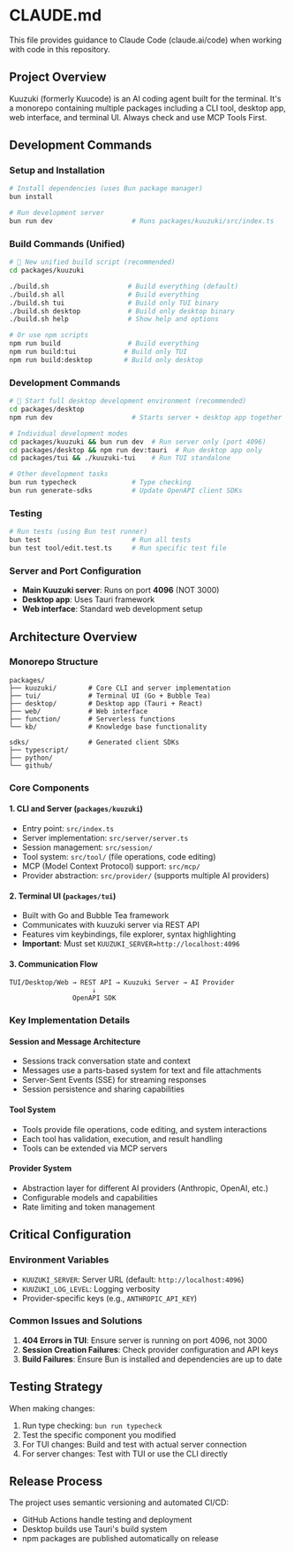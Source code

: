 # CLAUDE.md

This file provides guidance to Claude Code (claude.ai/code) when working with code in this repository.

## Project Overview

Kuuzuki (formerly Kuucode) is an AI coding agent built for the terminal. It's a monorepo containing multiple packages including a CLI tool, desktop app, web interface, and terminal UI. Always check and use MCP Tools First.

## Development Commands

### Setup and Installation
```bash
# Install dependencies (uses Bun package manager)
bun install

# Run development server
bun run dev                    # Runs packages/kuuzuki/src/index.ts
```

### Build Commands (Unified)
```bash
# 🚀 New unified build script (recommended)
cd packages/kuuzuki

./build.sh                    # Build everything (default)
./build.sh all                # Build everything
./build.sh tui                # Build only TUI binary
./build.sh desktop            # Build only desktop binary
./build.sh help               # Show help and options

# Or use npm scripts
npm run build                 # Build everything
npm run build:tui            # Build only TUI
npm run build:desktop        # Build only desktop
```

### Development Commands

```bash
# 🚀 Start full desktop development environment (recommended)
cd packages/desktop
npm run dev                    # Starts server + desktop app together

# Individual development modes
cd packages/kuuzuki && bun run dev  # Run server only (port 4096)
cd packages/desktop && npm run dev:tauri  # Run desktop app only
cd packages/tui && ./kuuzuki-tui    # Run TUI standalone

# Other development tasks
bun run typecheck              # Type checking
bun run generate-sdks          # Update OpenAPI client SDKs
```

### Testing
```bash
# Run tests (using Bun test runner)
bun test                       # Run all tests
bun test tool/edit.test.ts     # Run specific test file
```

### Server and Port Configuration
- **Main Kuuzuki server**: Runs on port **4096** (NOT 3000)
- **Desktop app**: Uses Tauri framework
- **Web interface**: Standard web development setup

## Architecture Overview

### Monorepo Structure
```
packages/
├── kuuzuki/        # Core CLI and server implementation
├── tui/            # Terminal UI (Go + Bubble Tea)
├── desktop/        # Desktop app (Tauri + React)
├── web/            # Web interface
├── function/       # Serverless functions
└── kb/             # Knowledge base functionality

sdks/               # Generated client SDKs
├── typescript/
├── python/
└── github/
```

### Core Components

#### 1. CLI and Server (`packages/kuuzuki`)
- Entry point: `src/index.ts`
- Server implementation: `src/server/server.ts`
- Session management: `src/session/`
- Tool system: `src/tool/` (file operations, code editing)
- MCP (Model Context Protocol) support: `src/mcp/`
- Provider abstraction: `src/provider/` (supports multiple AI providers)

#### 2. Terminal UI (`packages/tui`)
- Built with Go and Bubble Tea framework
- Communicates with kuuzuki server via REST API
- Features vim keybindings, file explorer, syntax highlighting
- **Important**: Must set `KUUZUKI_SERVER=http://localhost:4096`

#### 3. Communication Flow
```
TUI/Desktop/Web → REST API → Kuuzuki Server → AI Provider
                     ↓
                OpenAPI SDK
```

### Key Implementation Details

#### Session and Message Architecture
- Sessions track conversation state and context
- Messages use a parts-based system for text and file attachments
- Server-Sent Events (SSE) for streaming responses
- Session persistence and sharing capabilities

#### Tool System
- Tools provide file operations, code editing, and system interactions
- Each tool has validation, execution, and result handling
- Tools can be extended via MCP servers

#### Provider System
- Abstraction layer for different AI providers (Anthropic, OpenAI, etc.)
- Configurable models and capabilities
- Rate limiting and token management

## Critical Configuration

### Environment Variables
- `KUUZUKI_SERVER`: Server URL (default: `http://localhost:4096`)
- `KUUZUKI_LOG_LEVEL`: Logging verbosity
- Provider-specific keys (e.g., `ANTHROPIC_API_KEY`)

### Common Issues and Solutions

1. **404 Errors in TUI**: Ensure server is running on port 4096, not 3000
2. **Session Creation Failures**: Check provider configuration and API keys
3. **Build Failures**: Ensure Bun is installed and dependencies are up to date

## Testing Strategy

When making changes:
1. Run type checking: `bun run typecheck`
2. Test the specific component you modified
3. For TUI changes: Build and test with actual server connection
4. For server changes: Test with TUI or use the CLI directly

## Release Process

The project uses semantic versioning and automated CI/CD:
- GitHub Actions handle testing and deployment
- Desktop builds use Tauri's build system
- npm packages are published automatically on release